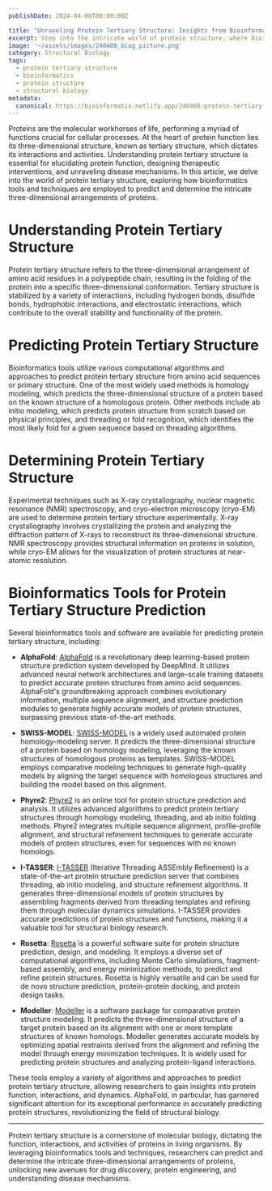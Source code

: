 ```yaml
---
publishDate: 2024-04-08T00:00:00Z

title: "Unraveling Protein Tertiary Structure: Insights from Bioinformatics"
excerpt: Step into the intricate world of protein structure, where bioinformatics serves as a guiding light in deciphering the complexities of tertiary structure. From predicting protein folding patterns to determining three-dimensional arrangements, bioinformatics tools play a crucial role in unraveling the mysteries of protein tertiary structure.  
image: '~/assets/images/240408_blog_picture.png'
category: Structural Biology
tags:
  - protein tertiary structure
  - bioinformatics
  - protein structure
  - structural biology
metadata:
  canonical: https://bioinformatix.netlify.app/240408-protein-tertiary-structure
---
```


Proteins are the molecular workhorses of life, performing a myriad of functions crucial for cellular processes. At the heart of protein function lies its three-dimensional structure, known as tertiary structure, which dictates its interactions and activities. Understanding protein tertiary structure is essential for elucidating protein function, designing therapeutic interventions, and unraveling disease mechanisms. In this article, we delve into the world of protein tertiary structure, exploring how bioinformatics tools and techniques are employed to predict and determine the intricate three-dimensional arrangements of proteins.

# Understanding Protein Tertiary Structure

Protein tertiary structure refers to the three-dimensional arrangement of amino acid residues in a polypeptide chain, resulting in the folding of the protein into a specific three-dimensional conformation. Tertiary structure is stabilized by a variety of interactions, including hydrogen bonds, disulfide bonds, hydrophobic interactions, and electrostatic interactions, which contribute to the overall stability and functionality of the protein.

# Predicting Protein Tertiary Structure

Bioinformatics tools utilize various computational algorithms and approaches to predict protein tertiary structure from amino acid sequences or primary structure. One of the most widely used methods is homology modeling, which predicts the three-dimensional structure of a protein based on the known structure of a homologous protein. Other methods include ab initio modeling, which predicts protein structure from scratch based on physical principles, and threading or fold recognition, which identifies the most likely fold for a given sequence based on threading algorithms.

# Determining Protein Tertiary Structure

Experimental techniques such as X-ray crystallography, nuclear magnetic resonance (NMR) spectroscopy, and cryo-electron microscopy (cryo-EM) are used to determine protein tertiary structure experimentally. X-ray crystallography involves crystallizing the protein and analyzing the diffraction pattern of X-rays to reconstruct its three-dimensional structure. NMR spectroscopy provides structural information on proteins in solution, while cryo-EM allows for the visualization of protein structures at near-atomic resolution.

# Bioinformatics Tools for Protein Tertiary Structure Prediction

Several bioinformatics tools and software are available for predicting protein tertiary structure, including:

- **AlphaFold**: [AlphaFold](https://alphafold.ebi.ac.uk/) is a revolutionary deep learning-based protein structure prediction system developed by DeepMind. It utilizes advanced neural network architectures and large-scale training datasets to predict accurate protein structures from amino acid sequences. AlphaFold's groundbreaking approach combines evolutionary information, multiple sequence alignment, and structure prediction modules to generate highly accurate models of protein structures, surpassing previous state-of-the-art methods.

- **SWISS-MODEL**: [SWISS-MODEL](https://swissmodel.expasy.org/) is a widely used automated protein homology-modeling server. It predicts the three-dimensional structure of a protein based on homology modeling, leveraging the known structures of homologous proteins as templates. SWISS-MODEL employs comparative modeling techniques to generate high-quality models by aligning the target sequence with homologous structures and building the model based on this alignment.

- **Phyre2**: [Phyre2](http://www.sbg.bio.ic.ac.uk/phyre2/html/page.cgi?id=index) is an online tool for protein structure prediction and analysis. It utilizes advanced algorithms to predict protein tertiary structures through homology modeling, threading, and ab initio folding methods. Phyre2 integrates multiple sequence alignment, profile-profile alignment, and structural refinement techniques to generate accurate models of protein structures, even for sequences with no known homologs.

- **I-TASSER**: [I-TASSER](https://zhanglab.ccmb.med.umich.edu/I-TASSER/) (Iterative Threading ASSEmbly Refinement) is a state-of-the-art protein structure prediction server that combines threading, ab initio modeling, and structure refinement algorithms. It generates three-dimensional models of protein structures by assembling fragments derived from threading templates and refining them through molecular dynamics simulations. I-TASSER provides accurate predictions of protein structures and functions, making it a valuable tool for structural biology research.

- **Rosetta**: [Rosetta](https://www.rosettacommons.org/) is a powerful software suite for protein structure prediction, design, and modeling. It employs a diverse set of computational algorithms, including Monte Carlo simulations, fragment-based assembly, and energy minimization methods, to predict and refine protein structures. Rosetta is highly versatile and can be used for de novo structure prediction, protein-protein docking, and protein design tasks.

- **Modeller**: [Modeller](https://salilab.org/modeller/) is a software package for comparative protein structure modeling. It predicts the three-dimensional structure of a target protein based on its alignment with one or more template structures of known homologs. Modeller generates accurate models by optimizing spatial restraints derived from the alignment and refining the model through energy minimization techniques. It is widely used for predicting protein structures and analyzing protein-ligand interactions.

These tools employ a variety of algorithms and approaches to predict protein tertiary structure, allowing researchers to gain insights into protein function, interactions, and dynamics. AlphaFold, in particular, has garnered significant attention for its exceptional performance in accurately predicting protein structures, revolutionizing the field of structural biology.

***

Protein tertiary structure is a cornerstone of molecular biology, dictating the function, interactions, and activities of proteins in living organisms. By leveraging bioinformatics tools and techniques, researchers can predict and determine the intricate three-dimensional arrangements of proteins, unlocking new avenues for drug discovery, protein engineering, and understanding disease mechanisms.
